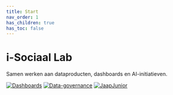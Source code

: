 ```yaml
---
title: Start
nav_order: 1
has_children: true
has_toc: false
---
```


# i-Sociaal Lab

Samen werken aan dataproducten, dashboards en AI-initiatieven.

[![Dashboards](https://img.shields.io/badge/Dashboards-green?style=for-the-badge)](./dashboards/)
[![Data-governance](https://img.shields.io/badge/Data_governance-blue?style=for-the-badge)](./data-governance/)
[![JaapJunior](https://img.shields.io/badge/JaapJunior-purple?style=for-the-badge)](./jaapjunior/)
